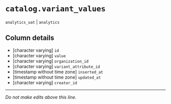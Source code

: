 # `catalog.variant_values`
`analytics_uat` | `analytics`

## Column details
* [character varying] `id`
* [character varying] `value`
* [character varying] `organization_id`
* [character varying] `variant_attribute_id`
* [timestamp without time zone] `inserted_at`
* [timestamp without time zone] `updated_at`
* [character varying] `creator_id`

-------------------------------------------------------------------------------
*Do not make edits above this line.*
